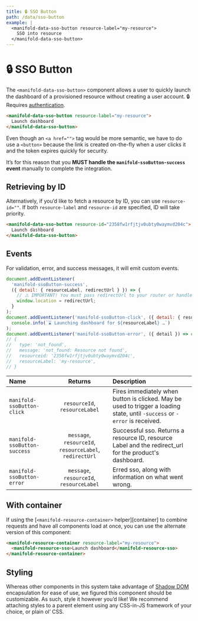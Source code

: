 ```yaml
---
title: 🔒 SSO Button
path: /data/sso-button
example: |
  <manifold-data-sso-button resource-label="my-resource">
    SSO into resource
  </manifold-data-sso-button>
---
```


# 🔒 SSO Button

The `<manifold-data-sso-button>` component allows a user to quickly launch the dashboard of a
provisioned resource without creating a user account. 🔒 Requires [authentication][auth].

```html
<manifold-data-sso-button resource-label="my-resource">
  Launch dashboard
</manifold-data-sso-button>
```

Even though an `<a href="">` tag would be more semantic, we have to do use a `<button>` because the
link is created on-the-fly when a user clicks it and the token expires quickly for security.

It’s for this reason that you **MUST handle the `manifold-ssoButton-success` event** manually to
complete the integration.

## Retrieving by ID

Alternatively, if you’d like to fetch a resource by ID, you can use `resource-id=""`. If both
`resource-label` and `resource-id` are specified, ID will take priority.

```html
<manifold-data-sso-button resource-id="2358fw1rfjtjv0ubty0waymvd204c">
  Launch dashboard
</manifold-data-sso-button>
```

## Events

For validation, error, and success messages, it will emit custom events.

```js
document.addEventListener(
  'manifold-ssoButton-success',
  ({ detail: { resourceLabel, redirectUrl } }) => {
    // ⚠️ IMPORTANT! You must pass redirectUrl to your router or handle the redirect yourself
    window.location = redirectUrl;
  }
);
document.addEventListener('manifold-ssoButton-click', ({ detail: { resourceLabel } }) =>
  console.info(`⌛ Launching dashboard for ${resourceLabel} …`)
);
document.addEventListener('manifold-ssoButton-error', ({ detail }) => console.log(detail));
// {
//   type: 'not_found',
//   message: 'not_found: Resource not found',
//   resourceid: '2358fw1rfjtjv0ubty0waymvd204c',
//   resourceLabel: 'my-resource',
// }
```

| Name                         |                         Returns                         | Description                                                                                                                 |
| :--------------------------- | :-----------------------------------------------------: | :-------------------------------------------------------------------------------------------------------------------------- |
| `manifold-ssoButton-click`   |              `resourceId`, `resourceLabel`              | Fires immediately when button is clicked. May be used to trigger a loading state, until `-success` or `-error` is received. |
| `manifold-ssoButton-success` | `message`, `resourceId`, `resourceLabel`, `redirectUrl` | Successful sso. Returns a resource ID, resource Label and the redirect_url for the product's dashboard.                     |
| `manifold-ssoButton-error`   |        `message`, `resourceId`, `resourceLabel`         | Erred sso, along with information on what went wrong.                                                                       |

## With container

If using the [`<manifold-resource-container>` helper][container] to combine requests and have all
components load at once, you can use the alternate version of this component:

```html
<manifold-resource-container resource-label="my-resource">
  <manifold-resource-sso>Launch dashboard</manifold-resource-sso>
</manifold-resource-container>
```

## Styling

Whereas other components in this system take advantage of [Shadow DOM][shadow-dom] encapsulation for
ease of use, we figured this component should be customizable. As such, style it however you’d like!
We recommend attaching styles to a parent element using any CSS-in-JS framework of your choice, or
plain ol’ CSS.

[auth]: /advanced/authentication
[shadow-dom]: https://developers.google.com/web/fundamentals/web-components/shadowdom
